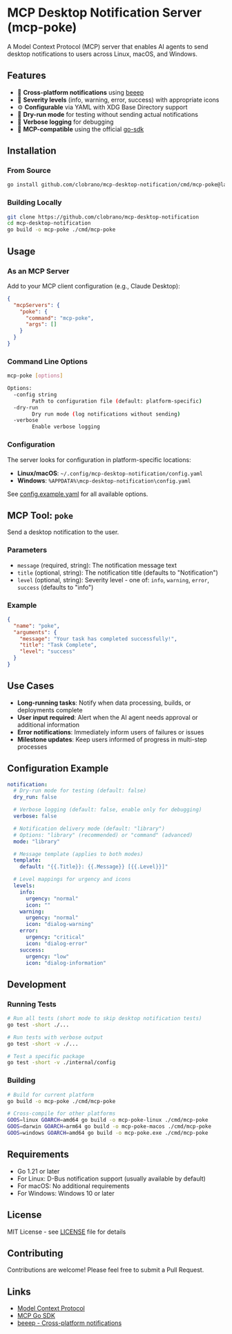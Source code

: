 # MCP Desktop Notification Server (mcp-poke)

A Model Context Protocol (MCP) server that enables AI agents to send desktop notifications to users across Linux, macOS, and Windows.

## Features

- 🔔 **Cross-platform notifications** using [beeep](https://github.com/gen2brain/beeep)
- 🎨 **Severity levels** (info, warning, error, success) with appropriate icons
- ⚙️ **Configurable** via YAML with XDG Base Directory support
- 🧪 **Dry-run mode** for testing without sending actual notifications
- 📝 **Verbose logging** for debugging
- 🔌 **MCP-compatible** using the official [go-sdk](https://github.com/modelcontextprotocol/go-sdk)

## Installation

### From Source

```bash
go install github.com/clobrano/mcp-desktop-notification/cmd/mcp-poke@latest
```

### Building Locally

```bash
git clone https://github.com/clobrano/mcp-desktop-notification
cd mcp-desktop-notification
go build -o mcp-poke ./cmd/mcp-poke
```

## Usage

### As an MCP Server

Add to your MCP client configuration (e.g., Claude Desktop):

```json
{
  "mcpServers": {
    "poke": {
      "command": "mcp-poke",
      "args": []
    }
  }
}
```

### Command Line Options

```bash
mcp-poke [options]

Options:
  -config string
        Path to configuration file (default: platform-specific)
  -dry-run
        Dry run mode (log notifications without sending)
  -verbose
        Enable verbose logging
```

### Configuration

The server looks for configuration in platform-specific locations:

- **Linux/macOS**: `~/.config/mcp-desktop-notification/config.yaml`
- **Windows**: `%APPDATA%\mcp-desktop-notification\config.yaml`

See [config.example.yaml](config.example.yaml) for all available options.

## MCP Tool: `poke`

Send a desktop notification to the user.

### Parameters

- `message` (required, string): The notification message text
- `title` (optional, string): The notification title (defaults to "Notification")
- `level` (optional, string): Severity level - one of: `info`, `warning`, `error`, `success` (defaults to "info")

### Example

```json
{
  "name": "poke",
  "arguments": {
    "message": "Your task has completed successfully!",
    "title": "Task Complete",
    "level": "success"
  }
}
```

## Use Cases

- **Long-running tasks**: Notify when data processing, builds, or deployments complete
- **User input required**: Alert when the AI agent needs approval or additional information
- **Error notifications**: Immediately inform users of failures or issues
- **Milestone updates**: Keep users informed of progress in multi-step processes

## Configuration Example

```yaml
notification:
  # Dry-run mode for testing (default: false)
  dry_run: false

  # Verbose logging (default: false, enable only for debugging)
  verbose: false

  # Notification delivery mode (default: "library")
  # Options: "library" (recommended) or "command" (advanced)
  mode: "library"

  # Message template (applies to both modes)
  template:
    default: "{{.Title}}: {{.Message}} [{{.Level}}]"

  # Level mappings for urgency and icons
  levels:
    info:
      urgency: "normal"
      icon: ""
    warning:
      urgency: "normal"
      icon: "dialog-warning"
    error:
      urgency: "critical"
      icon: "dialog-error"
    success:
      urgency: "low"
      icon: "dialog-information"
```

## Development

### Running Tests

```bash
# Run all tests (short mode to skip desktop notification tests)
go test -short ./...

# Run tests with verbose output
go test -short -v ./...

# Test a specific package
go test -short -v ./internal/config
```

### Building

```bash
# Build for current platform
go build -o mcp-poke ./cmd/mcp-poke

# Cross-compile for other platforms
GOOS=linux GOARCH=amd64 go build -o mcp-poke-linux ./cmd/mcp-poke
GOOS=darwin GOARCH=arm64 go build -o mcp-poke-macos ./cmd/mcp-poke
GOOS=windows GOARCH=amd64 go build -o mcp-poke.exe ./cmd/mcp-poke
```

## Requirements

- Go 1.21 or later
- For Linux: D-Bus notification support (usually available by default)
- For macOS: No additional requirements
- For Windows: Windows 10 or later

## License

MIT License - see [LICENSE](LICENSE) file for details

## Contributing

Contributions are welcome! Please feel free to submit a Pull Request.

## Links

- [Model Context Protocol](https://modelcontextprotocol.io/)
- [MCP Go SDK](https://github.com/modelcontextprotocol/go-sdk)
- [beeep - Cross-platform notifications](https://github.com/gen2brain/beeep)
